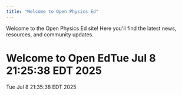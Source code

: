 ```yaml
---
title: "Welcome to Open Physics Ed"
---
```


Welcome to the Open Physics Ed site! Here you'll find the latest news, resources, and community updates.

# Welcome to Open EdTue Jul  8 21:25:38 EDT 2025
Tue Jul  8 21:35:38 EDT 2025
